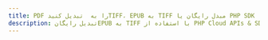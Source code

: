 ---title: PDF را به  تبدیل کنیدTIFF، EPUB به TIFF مبدل رایگان یا PHP SDKdescription: تبدیل رایگانEPUB به TIFF با استفاده از PHP Cloud APIs & SDK همچنین اسناد PDF را در Cloud ایجاد، ویرایش و رندر کنید.---